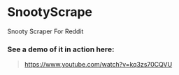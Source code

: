 # SnootyScrape
 Snooty Scraper For Reddit


### See a demo of it in action here:
> <a href= 'https://www.youtube.com/watch?v=kq3zs70CQVU'>https://www.youtube.com/watch?v=kq3zs70CQVU</a>
